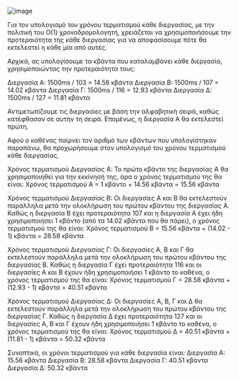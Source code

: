 ![image](https://github.com/vlantonakos/Operating-Systems/assets/107072477/771ca051-682e-446f-a705-112e34423904)

Για τον υπολογισμό του χρόνου τερματισμού κάθε διεργασίας, με την πολιτική του Ο(1) χρονοδρομολογητή, χρειάζεται να χρησιμοποιήσουμε την προτεραιότητα της κάθε διεργασίας για να αποφασίσουμε πότε θα εκτελεστεί η κάθε μία από αυτές.

Αρχικά, ας υπολογίσουμε τα κβάντα που καταλαμβάνει κάθε διεργασία, χρησιμοποιώντας την προτεραιότητα τους:

Διεργασία Α: 1500ms / 103 = 14.56 κβάντα
Διεργασία Β: 1500ms / 107 = 14.02 κβάντα
Διεργασία Γ: 1500ms / 116 = 12.93 κβάντα
Διεργασία Δ: 1500ms / 127 = 11.81 κβάντα

Αντιμετωπίζουμε τις διεργασίες με βάση την αλφαβητική σειρά, καθώς κατέφθασαν σε αυτήν τη σειρά. Επομένως, η διεργασία Α θα εκτελεστεί πρώτη.

Αφού ο καθένας παίρνει τον αριθμό των κβάντων που υπολογίστηκαν παραπάνω, θα προχωρήσουμε στον υπολογισμό του χρόνου τερματισμού κάθε διεργασίας.

Χρόνος τερματισμού Διεργασίας Α:
Το πρώτο κβάντο της διεργασίας Α θα χρησιμοποιηθεί για την εκκίνησή της, άρα ο χρόνος τερματισμού της θα είναι:
Χρόνος τερματισμού Α = 1 κβάντο + 14.56 κβάντα = 15.56 κβάντα

Χρόνος τερματισμού Διεργασίας Β:
Οι διεργασίες Α και Β θα εκτελεστούν παράλληλα μετά την ολοκλήρωση του πρώτου κβάντου της διεργασίας Α. Καθώς η διεργασία Β έχει προτεραιότητα 107 και η διεργασία Α έχει ήδη χρησιμοποιήσει 1 κβάντο (από τα 14.02 κβάντα που θα πάρει), ο χρόνος τερματισμού της θα είναι:
Χρόνος τερματισμού Β = 15.56 κβάντα + (14.02 - 1) κβάντα = 28.58 κβάντα

Χρόνος τερματισμού Διεργασίας Γ:
Οι διεργασίες Α, Β και Γ θα εκτελεστούν παράλληλα μετά την ολοκλήρωση του πρώτου κβάντου της διεργασίας Β. Καθώς η διεργασία Γ έχει προτεραιότητα 116 και οι διεργασίες Α και Β έχουν ήδη χρησιμοποιήσει 1 κβάντο το καθένα, ο χρόνος τερματισμού της θα είναι:
Χρόνος τερματισμού Γ = 28.58 κβάντα + (12.93 - 1) κβάντα = 40.51 κβάντα

Χρόνος τερματισμού Διεργασίας Δ:
Οι διεργασίες Α, Β, Γ και Δ θα εκτελεστούν παράλληλα μετά την ολοκλήρωση του πρώτου κβάντου της διεργασίας Γ. Καθώς η διεργασία Δ έχει προτεραιότητα 127 και οι διεργασίες Α, Β και Γ έχουν ήδη χρησιμοποιήσει 1 κβάντο το καθένα, ο χρόνος τερματισμού της θα είναι:
Χρόνος τερματισμού Δ = 40.51 κβάντα + (11.81 - 1) κβάντα = 50.32 κβάντα

Συνοπτικά, οι χρόνοι τερματισμού για κάθε διεργασία είναι:
Διεργασία Α: 15.56 κβάντα
Διεργασία Β: 28.58 κβάντα
Διεργασία Γ: 40.51 κβάντα
Διεργασία Δ: 50.32 κβάντα
